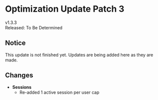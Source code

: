 # Optimization Update Patch 3

v1.3.3  
Released: To Be Determined

## Notice

This update is not finished yet. Updates are being added here as they are made.

## Changes

- **Sessions**
  - Re-added 1 active session per user cap
